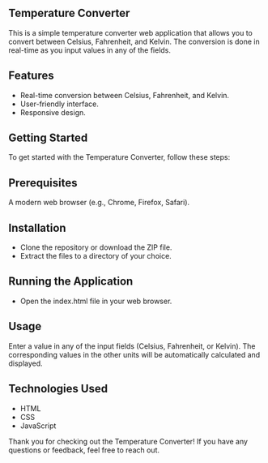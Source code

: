 ## Temperature Converter

This is a simple temperature converter web application that allows you to convert between Celsius, Fahrenheit, and Kelvin. The conversion is done in real-time as you input values in any of the fields.

## Features

- Real-time conversion between Celsius, Fahrenheit, and Kelvin.
- User-friendly interface.
- Responsive design.

## Getting Started

To get started with the Temperature Converter, follow these steps:

## Prerequisites

A modern web browser (e.g., Chrome, Firefox, Safari).

## Installation

- Clone the repository or download the ZIP file.
- Extract the files to a directory of your choice.

## Running the Application

- Open the index.html file in your web browser.

## Usage

Enter a value in any of the input fields (Celsius, Fahrenheit, or Kelvin).
The corresponding values in the other units will be automatically calculated and displayed.

## Technologies Used

- HTML
- CSS
- JavaScript



Thank you for checking out the Temperature Converter! If you have any questions or feedback, feel free to reach out.

